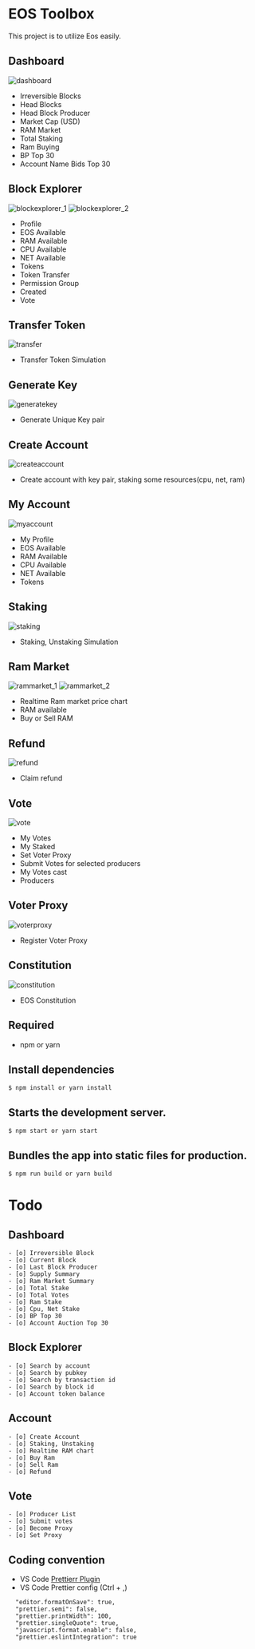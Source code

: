 # EOS Toolbox

This project is to utilize Eos easily.

## Dashboard

![dashboard](./readme/dashboard.png)

- Irreversible Blocks
- Head Blocks
- Head Block Producer
- Market Cap (USD)
- RAM Market
- Total Staking
- Ram Buying
- BP Top 30
- Account Name Bids Top 30

## Block Explorer

![blockexplorer_1](./readme/blockexplorer_1.png)
![blockexplorer_2](./readme/blockexplorer_2.png)

- Profile
- EOS Available
- RAM Available
- CPU Available
- NET Available
- Tokens
- Token Transfer
- Permission Group
- Created
- Vote

## Transfer Token

![transfer](./readme/transfer.png)

- Transfer Token Simulation

## Generate Key

![generatekey](./readme/generatekey.png)

- Generate Unique Key pair

## Create Account

![createaccount](./readme/createaccount.png)

- Create account with key pair, staking some resources(cpu, net, ram)

## My Account

![myaccount](./readme/myaccount.png)

- My Profile
- EOS Available
- RAM Available
- CPU Available
- NET Available
- Tokens

## Staking

![staking](./readme/staking.png)

- Staking, Unstaking Simulation

## Ram Market

![rammarket_1](./readme/rammarket_1.png)
![rammarket_2](./readme/rammarket_2.png)

- Realtime Ram market price chart
- RAM available
- Buy or Sell RAM

## Refund

![refund](./readme/refund.png)

- Claim refund

## Vote

![vote](./readme/vote.png)

- My Votes
- My Staked
- Set Voter Proxy
- Submit Votes for selected producers
- My Votes cast
- Producers

## Voter Proxy

![voterproxy](./readme/voterproxy.png)

- Register Voter Proxy

## Constitution

![constitution](./readme/constitution.png)

- EOS Constitution

## Required

- npm or yarn

## Install dependencies

```
$ npm install or yarn install
```

## Starts the development server.

```
$ npm start or yarn start
```

## Bundles the app into static files for production.

```
$ npm run build or yarn build
```

# Todo

## Dashboard

```
- [o] Irreversible Block
- [o] Current Block
- [o] Last Block Producer
- [o] Supply Summary
- [o] Ram Market Summary
- [o] Total Stake
- [o] Total Votes
- [o] Ram Stake
- [o] Cpu, Net Stake
- [o] BP Top 30
- [o] Account Auction Top 30
```

## Block Explorer

```
- [o] Search by account
- [o] Search by pubkey
- [o] Search by transaction id
- [o] Search by block id
- [o] Account token balance
```

## Account

```
- [o] Create Account
- [o] Staking, Unstaking
- [o] Realtime RAM chart
- [o] Buy Ram
- [o] Sell Ram
- [o] Refund
```

## Vote

```
- [o] Producer List
- [o] Submit votes
- [o] Become Proxy
- [o] Set Proxy
```

## Coding convention

- VS Code [Prettierr Plugin](https://github.com/prettier/prettier-vscode)
- VS Code Prettier config (Ctrl + ,)

```
  "editor.formatOnSave": true,
  "prettier.semi": false,
  "prettier.printWidth": 100,
  "prettier.singleQuote": true,
  "javascript.format.enable": false,
  "prettier.eslintIntegration": true
```
